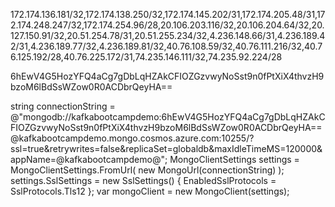 
172.174.136.181/32,172.174.138.250/32,172.174.145.202/31,172.174.205.48/31,172.174.248.247/32,172.174.254.96/28,20.106.203.116/32,20.106.204.64/32,20.127.150.91/32,20.51.254.78/31,20.51.255.234/32,4.236.148.66/31,4.236.189.42/31,4.236.189.77/32,4.236.189.81/32,40.76.108.59/32,40.76.111.216/32,40.76.125.192/28,40.76.225.172/31,74.235.146.111/32,74.235.92.224/28


6hEwV4G5HozYFQ4aCg7gDbLqHZAkCFIOZGzvwyNoSst9n0fPtXiX4thvzH9bzoM6lBdSsWZow0R0ACDbrQeyHA==

string connectionString = 
  @"mongodb://kafkabootcampdemo:6hEwV4G5HozYFQ4aCg7gDbLqHZAkCFIOZGzvwyNoSst9n0fPtXiX4thvzH9bzoM6lBdSsWZow0R0ACDbrQeyHA==@kafkabootcampdemo.mongo.cosmos.azure.com:10255/?ssl=true&retrywrites=false&replicaSet=globaldb&maxIdleTimeMS=120000&appName=@kafkabootcampdemo@";
MongoClientSettings settings = MongoClientSettings.FromUrl(
  new MongoUrl(connectionString)
);
settings.SslSettings = 
  new SslSettings() { EnabledSslProtocols = SslProtocols.Tls12 };
var mongoClient = new MongoClient(settings);
